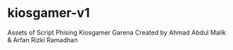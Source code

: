 # kiosgamer-v1
Assets of Script Phising Kiosgamer Garena Created by Ahmad Abdul Malik &amp; Arfan Rizki Ramadhan
